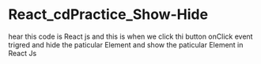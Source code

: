 # React_cdPractice_Show-Hide
hear this code is React js and this is when we click thi button onClick event trigred and hide the paticular Element and show the paticular Element in React Js
